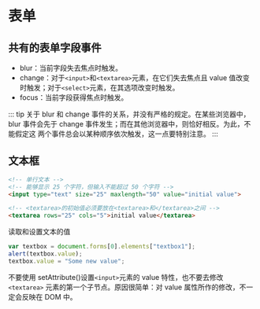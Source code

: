 # 表单

## 共有的表单字段事件

- blur：当前字段失去焦点时触发。
- change：对于`<input>`和`<textarea>`元素，在它们失去焦点且 value 值改变时触发；对于`<select>`元素，在其选项改变时触发。
- focus：当前字段获得焦点时触发。

::: tip
关于 blur 和 change 事件的关系，并没有严格的规定。在某些浏览器中，blur
事件会先于 change 事件发生；而在其他浏览器中，则恰好相反。为此，不能假定这
两个事件总会以某种顺序依次触发，这一点要特别注意。
:::

## 文本框
```html
<!-- 单行文本 -->
<!-- 能够显示 25 个字符，但输入不能超过 50 个字符 -->
<input type="text" size="25" maxlength="50" value="initial value">

<!-- <textarea>的初始值必须要放在<textarea>和</textarea>之间 -->
<textarea rows="25" cols="5">initial value</textarea> 
```

读取和设置文本的值
```js
var textbox = document.forms[0].elements["textbox1"];
alert(textbox.value);
textbox.value = "Some new value"; 
```
不要使用 setAttribute()设置`<input>`元素的 value 特性，也不要去修改`<textarea>`
元素的第一个子节点。原因很简单：对 value 属性所作的修改，不一定会反映在 DOM 中。